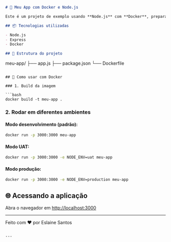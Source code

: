 
```markdown
# 🚀 Meu App com Docker e Node.js

Este é um projeto de exemplo usando **Node.js** com **Docker**, preparado para diferentes ambientes como **desenvolvimento**, **UAT** (teste com usuários) e **produção**.

## 📦 Tecnologias utilizadas

- Node.js
- Express
- Docker

## 📁 Estrutura do projeto

```

meu-app/
├── app.js
├── package.json
└── Dockerfile

````

## 🐳 Como usar com Docker

### 1. Build da imagem

```bash
docker build -t meu-app .
````

### 2. Rodar em diferentes ambientes

#### Modo desenvolvimento (padrão):

```bash
docker run -p 3000:3000 meu-app
```

#### Modo UAT:

```bash
docker run -p 3000:3000 -e NODE_ENV=uat meu-app
```

#### Modo produção:

```bash
docker run -p 3000:3000 -e NODE_ENV=production meu-app
```

## 🌐 Acessando a aplicação

Abra o navegador em [http://localhost:3000](http://localhost:3000)

---

Feito com ❤️ por Eslaine Santos

```

---

